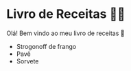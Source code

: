 # Livro de Receitas :man_cook:

Olá! Bem vindo ao meu livro de receitas :wave:

* Strogonoff de frango
* Pavê
* Sorvete

